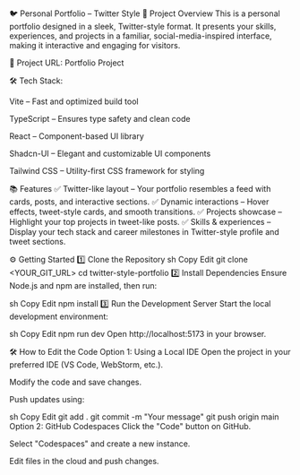 🐦 Personal Portfolio – Twitter Style
🚀 Project Overview
This is a personal portfolio designed in a sleek, Twitter-style format. It presents your skills, experiences, and projects in a familiar, social-media-inspired interface, making it interactive and engaging for visitors.

🔗 Project URL: Portfolio Project

🛠️ Tech Stack:

Vite – Fast and optimized build tool

TypeScript – Ensures type safety and clean code

React – Component-based UI library

Shadcn-UI – Elegant and customizable UI components

Tailwind CSS – Utility-first CSS framework for styling

📚 Features
✅ Twitter-like layout – Your portfolio resembles a feed with cards, posts, and interactive sections.
✅ Dynamic interactions – Hover effects, tweet-style cards, and smooth transitions.
✅ Projects showcase – Highlight your top projects in tweet-like posts.
✅ Skills & experiences – Display your tech stack and career milestones in Twitter-style profile and tweet sections.

⚙️ Getting Started
1️⃣ Clone the Repository
sh
Copy
Edit
git clone <YOUR_GIT_URL>
cd twitter-style-portfolio
2️⃣ Install Dependencies
Ensure Node.js and npm are installed, then run:

sh
Copy
Edit
npm install
3️⃣ Run the Development Server
Start the local development environment:

sh
Copy
Edit
npm run dev
Open http://localhost:5173 in your browser.

🛠️ How to Edit the Code
Option 1: Using a Local IDE
Open the project in your preferred IDE (VS Code, WebStorm, etc.).

Modify the code and save changes.

Push updates using:

sh
Copy
Edit
git add .
git commit -m "Your message"
git push origin main
Option 2: GitHub Codespaces
Click the "Code" button on GitHub.

Select "Codespaces" and create a new instance.

Edit files in the cloud and push changes.


